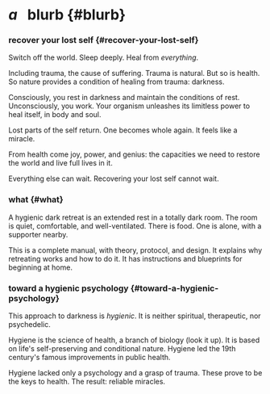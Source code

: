# _a_ &nbsp; blurb {#blurb}

### recover your lost self {#recover-your-lost-self}

Switch off the world. Sleep deeply. Heal from _everything_.

Including trauma, the cause of suffering. Trauma is natural. But so is health. So nature provides a condition of healing from trauma: darkness.

Consciously, you rest in darkness and maintain the conditions of rest. Unconsciously, you work. Your organism unleashes its limitless power to heal itself, in body and soul.

Lost parts of the self return. One becomes whole again. It feels like a miracle.

From health come joy, power, and genius: the capacities we need to restore the world and live full lives in it.

Everything else can wait. Recovering your lost self cannot wait.
 
### what {#what}

A hygienic dark retreat is an extended rest in a totally dark room. The room is quiet, comfortable, and well-ventilated. There is food. One is alone, with a supporter nearby.

This is a complete manual, with theory, protocol, and design. It explains why retreating works and how to do it. It has instructions and blueprints for beginning at home.

### toward a hygienic psychology {#toward-a-hygienic-psychology}

This approach to darkness is _hygienic_. It is neither spiritual, therapeutic, nor psychedelic. 

Hygiene is the science of health, a branch of biology (look it up). It is based on life's self-preserving and conditional nature. Hygiene led the 19th century's famous improvements in public health.

Hygiene lacked only a psychology and a grasp of trauma. These prove to be the keys to health. The result: reliable miracles.


